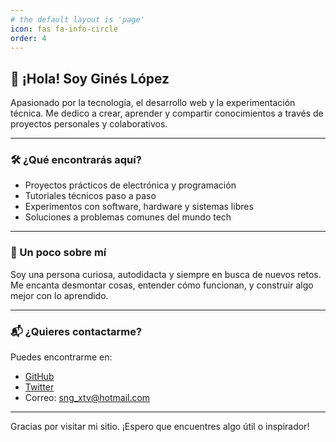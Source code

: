 ```yaml
---
# the default layout is 'page'
icon: fas fa-info-circle
order: 4
---
```


## 👋 ¡Hola! Soy Ginés López

Apasionado por la tecnología, el desarrollo web y la experimentación técnica. Me dedico a crear, aprender y compartir conocimientos a través de proyectos personales y colaborativos.

---

### 🛠️ ¿Qué encontrarás aquí?

- Proyectos prácticos de electrónica y programación
- Tutoriales técnicos paso a paso
- Experimentos con software, hardware y sistemas libres
- Soluciones a problemas comunes del mundo tech

---

### 📍 Un poco sobre mí

Soy una persona curiosa, autodidacta y siempre en busca de nuevos retos. Me encanta desmontar cosas, entender cómo funcionan, y construir algo mejor con lo aprendido.

---

### 📬 ¿Quieres contactarme?

Puedes encontrarme en:

- [GitHub](https://github.com/gineslopeza)
- [Twitter](https://twitter.com/gineslopeza)
- Correo: [sng_xtv@hotmail.com](mailto:sng_xtv@hotmail.com)

---

Gracias por visitar mi sitio. ¡Espero que encuentres algo útil o inspirador!
